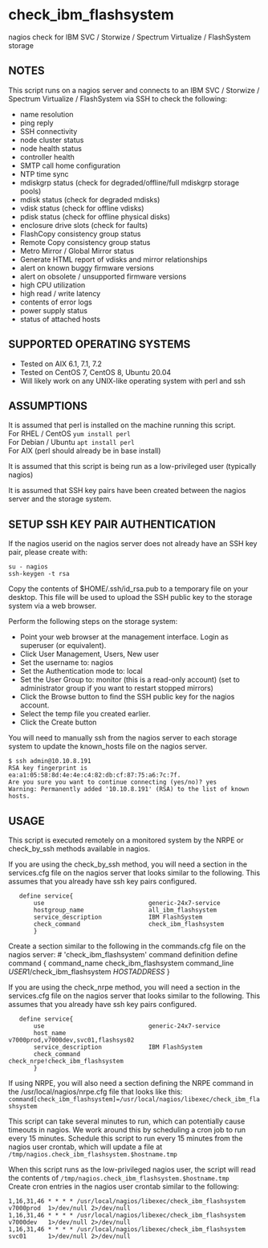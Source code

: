 # check_ibm_flashsystem
nagios check for IBM SVC / Storwize / Spectrum Virtualize / FlashSystem storage 

NOTES
-----
This script runs on a nagios server and connects to an IBM SVC / Storwize / Spectrum Virtualize / FlashSystem via SSH to check the following:
- name resolution
- ping reply
- SSH connectivity
- node cluster status
- node health status
- controller health
- SMTP call home configuration
- NTP time sync
- mdiskgrp status (check for degraded/offline/full mdiskgrp storage pools)
- mdisk status (check for degraded mdisks)
- vdisk status (check for offline vdisks)
- pdisk status (check for offline physical disks)
- enclosure drive slots (check for faults)
- FlashCopy consistency group status
- Remote Copy consistency group status
- Metro Mirror / Global Mirror status
- Generate HTML report of vdisks and mirror relationships
- alert on known buggy firmware versions
- alert on obsolete / unsupported firmware versions
- high CPU utilization
- high read / write latency
- contents of error logs
- power supply status
- status of attached hosts
  
  
 
 

SUPPORTED OPERATING SYSTEMS
---------------------------
- Tested on AIX 6.1, 7.1, 7.2
- Tested on CentOS 7, CentOS 8, Ubuntu 20.04
- Will likely work on any UNIX-like operating system with perl and ssh



ASSUMPTIONS
-----------
It is assumed that perl is installed on the machine running this script.  
For RHEL / CentOS     `yum install perl`  
For Debian / Ubuntu   `apt install perl`  
For AIX               (perl should already be in base install)  

It is assumed that this script is being run as a low-privileged user (typically nagios)
  
It is assumed that SSH key pairs have been created between the nagios server and the storage system.





SETUP SSH KEY PAIR AUTHENTICATION
---------------------------------
If the nagios userid on the nagios server does not already have an SSH key pair, please create with:  

    su - nagios
    ssh-keygen -t rsa
 

   
Copy the contents of $HOME/.ssh/id_rsa.pub to a temporary file on your desktop.  This file will be used to upload the SSH public key to the storage system via a web browser.
   
Perform the following steps on the storage system:  
- Point your web browser at the management interface.  Login as superuser (or equivalent).  
- Click User Management, Users, New user  
- Set the username to: nagios  
- Set the Authentication mode to: local  
- Set the User Group to: monitor   (this is a read-only account) (set to administrator group if you want to restart stopped mirrors)  
- Click the Browse button to find the SSH public key for the nagios account.  
- Select the temp file you created earlier.  
- Click the Create button  
   
You will need to manually ssh from the nagios server to each storage system to update the known_hosts file on the nagios server. 

    $ ssh admin@10.10.8.191  
    RSA key fingerprint is ea:a1:05:58:8d:4e:4e:c4:82:db:cf:87:75:a6:7c:7f.  
    Are you sure you want to continue connecting (yes/no)? yes  
    Warning: Permanently added '10.10.8.191' (RSA) to the list of known hosts.  

   


USAGE 
-----
This script is executed remotely on a monitored system by the NRPE or check_by_ssh methods available in nagios.

If you are using the check_by_ssh method, you will need a section in the services.cfg file on the nagios server that looks similar to the following.
This assumes that you already have ssh key pairs configured.
    
       define service{
           use                             generic-24x7-service
           hostgroup_name                  all_ibm_flashsystem
           service_description             IBM FlashSystem
           check_command                   check_ibm_flashsystem
           }

Create a section similar to the following in the commands.cfg file on the nagios server:
        # 'check_ibm_flashsystem' command definition
       define command {
              command_name    check_ibm_flashsystem
              command_line    $USER1$/check_ibm_flashsystem $HOSTADDRESS$
              }
    

If you are using the check_nrpe method, you will need a section in the services.cfg file on the nagios server that looks similar to the following.
This assumes that you already have ssh key pairs configured.
  
       define service{
           use                             generic-24x7-service
           host_name                       v7000prod,v7000dev,svc01,flashsys02
           service_description             IBM FlashSystem
           check_command                   check_nrpe!check_ibm_flashsystem
           }

If using NRPE, you will also need a section defining the NRPE command in the /usr/local/nagios/nrpe.cfg file that looks like this:  
    `command[check_ibm_flashsystem]=/usr/local/nagios/libexec/check_ibm_flashsystem`

This script can take several minutes to run, which can potentially cause timeouts in nagios.  We work around this by scheduling a cron job to run every 15 minutes.
Schedule this script to run every 15 minutes from the nagios user crontab, which will update a file at `/tmp/nagios.check_ibm_flashsystem.$hostname.tmp`  

When this script runs as the low-privileged nagios user, the script will read the contents of `/tmp/nagios.check_ibm_flashsystem.$hostname.tmp`  
Create cron entries in the nagios user crontab similar to the following:  

    1,16,31,46 * * * * /usr/local/nagios/libexec/check_ibm_flashsystem v7000prod  1>/dev/null 2>/dev/null
    1,16,31,46 * * * * /usr/local/nagios/libexec/check_ibm_flashsystem v7000dev   1>/dev/null 2>/dev/null
    1,16,31,46 * * * * /usr/local/nagios/libexec/check_ibm_flashsystem svc01      1>/dev/null 2>/dev/null
     
  

